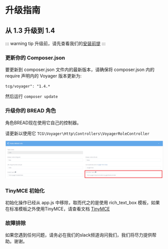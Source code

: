# 升级指南

## 从 1.3 升级到 1.4 

::: warning tip
升级前，请先查看我们的[安装前提](prerequisites.md)
:::

### 更新你的 Composer.json

要更新到 composer.json 文件内的最新版本，请确保将 composer.json 内的 require 声明内的 Voyager 版本更新为:

`tcg/voyager": "1.4.*`

然后运行  `composer update`


### 升级你的 BREAD 角色

角色BREAD现在使用它自己的控制器。

请更新以使用它 `TCG\Voyager\Http\Controllers\VoyagerRoleController`

![](../img/upgrading_roles_controller.png)

### TinyMCE 初始化



初始化操作已经从 app.js 中移除，取而代之的是使用 rich_text_box 模板，如果在标准模板之外使用TinyMCE，请查看文档
 [TinyMCE](/bread/formfields/tinymce.md)


### 故障排除

如果您遇到任何问题，请务必在我们的slack频道询问我们，我们将尽力提供帮助。谢谢。